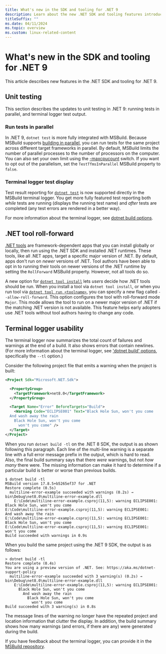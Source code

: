 ```yaml
---
title: What's new in the SDK and tooling for .NET 9
description: Learn about the new .NET SDK and tooling features introduced in .NET 9.
titleSuffix: ""
ms.date: 04/11/2024
ms.topic: overview
ms.custom: linux-related-content
---
```

# What's new in the SDK and tooling for .NET 9

This article describes new features in the .NET SDK and tooling for .NET 9.

## Unit testing

This section describes the updates to unit testing in .NET 9: running tests in parallel, and terminal logger test output.

### Run tests in parallel

In .NET 9, `dotnet test` is more fully integrated with MSBuild. Because MSBuild supports [building in parallel](/visualstudio/msbuild/building-multiple-projects-in-parallel-with-msbuild), you can run tests for the same project across different target frameworks in parallel. By default, MSBuild limits the number of parallel processes to the number of processors on the computer. You can also set your own limit using the [-maxcpucount](/visualstudio/msbuild/building-multiple-projects-in-parallel-with-msbuild#-maxcpucount-switch) switch. If you want to opt out of the parallelism, set the `TestTfmsInParallel` MSBuild property to `false`.

### Terminal logger test display

Test result reporting for [`dotnet test`](../../tools/dotnet-test.md) is now supported directly in the MSBuild terminal logger. You get more fully featured test reporting both *while* tests are running (displays the running test name) and *after* tests are completed (any test errors are rendered in a better way).

For more information about the terminal logger, see [dotnet build options](../../tools/dotnet-build.md#options).

## .NET tool roll-forward

[.NET tools](../../tools/global-tools.md) are framework-dependent apps that you can install globally or locally, then run using the .NET SDK and installed .NET runtimes. These tools, like all .NET apps, target a specific major version of .NET. By default, apps don't run on *newer* versions of .NET. Tool authors have been able to opt in to running their tools on newer versions of the .NET runtime by setting the `RollForward` MSBuild property. However, not all tools do so.

A new option for [`dotnet tool install`](../../tools/dotnet-tool-install.md) lets *users* decide how .NET tools should be run. When you install a tool via `dotnet tool install`, or when you run tool via [`dotnet tool run <toolname>`](../../tools/dotnet-tool-run.md), you can specify a new flag called `--allow-roll-forward`. This option configures the tool with roll-forward mode `Major`. This mode allows the tool to run on a newer major version of .NET if the matching .NET version is not available. This feature helps early adopters use .NET tools without tool authors having to change any code.

## Terminal logger usability

The terminal logger now summarizes the total count of failures and warnings at the end of a build. It also shows errors that contain newlines. (For more information about the terminal logger, see ['dotnet build' options](../../../tools/dotnet-build.md#options), specifically the `--tl` option.)

Consider the following project file that emits a warning when the project is built:

```xml
<Project Sdk="Microsoft.NET.Sdk">

  <PropertyGroup>
    <TargetFramework>net8.0</TargetFramework>
  </PropertyGroup>

  <Target Name="Error" BeforeTargets="Build">
    <Warning Code="ECLIPSE001" Text="Black Hole Sun, won't you come
  And wash away the rain
    Black Hole Sun, won't you come
      won't you come" />
  </Target>
</Project>
```

When you run `dotnet build -tl` on the .NET 8 SDK, the output is as shown following this paragraph. Each line of the multi-line warning is a separate line with a full error message prefix in the output, which is hard to read. Also, the final build summary says that there *were* warnings, but not *how many* there were. The missing information can make it hard to determine if a particular build is better or worse than previous builds.

```terminal
$ dotnet build -tl
MSBuild version 17.8.5+b5265ef37 for .NET
Restore complete (0.5s)
  multiline-error-example succeeded with warnings (0.2s) → bin\Debug\net8.0\multiline-error-example.dll
    E:\Code\multiline-error-example.csproj(11,5): warning ECLIPSE001: Black Hole Sun, won't you come
E:\Code\multiline-error-example.csproj(11,5): warning ECLIPSE001:   And wash away the rain
E:\Code\multiline-error-example.csproj(11,5): warning ECLIPSE001:     Black Hole Sun, won't you come
E:\Code\multiline-error-example.csproj(11,5): warning ECLIPSE001:       won't you come
Build succeeded with warnings in 0.9s
```

When you build the same project using the .NET 9 SDK, the output is as follows:

```terminal
> dotnet build -tl
Restore complete (0.4s)
You are using a preview version of .NET. See: https://aka.ms/dotnet-support-policy
  multiline-error-example succeeded with 3 warning(s) (0.2s) → bin\Debug\net8.0\multiline-error-example.dll
    E:\Code\multiline-error-example.csproj(11,5): warning ECLIPSE001:
      Black Hole Sun, won't you come
        And wash away the rain
          Black Hole Sun, won't you come
            won't you come
Build succeeded with 3 warning(s) in 0.8s
```

The message lines of the warning no longer have the repeated project and location information that clutter the display. In addition, the build summary shows how many warnings (and errors, if there are any) were generated during the build.

If you have feedback about the terminal logger, you can provide it in the [MSBuild repository](https://github.com/dotnet/msbuild/issues).

